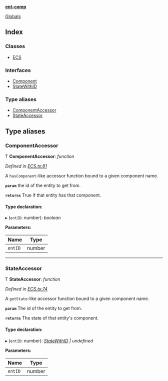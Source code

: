 **[ent-comp](README.md)**

[Globals](README.md)

## Index

### Classes

* [ECS](classes/ecs.md)

### Interfaces

* [Component](interfaces/component.md)
* [StateWithID](interfaces/statewithid.md)

### Type aliases

* [ComponentAccessor](README.md#componentaccessor)
* [StateAccessor](README.md#stateaccessor)

## Type aliases

###  ComponentAccessor

Ƭ **ComponentAccessor**: *function*

*Defined in [ECS.ts:81](https://github.com/PandawanFr/ent-comp/blob/a96e15d/src/ECS.ts#L81)*

A `hasComponent`-like accessor function bound to a given component name.

**`param`** the id of the entity to get from.

**`returns`** True if that entity has that component.

#### Type declaration:

▸ (`entID`: number): *boolean*

**Parameters:**

Name | Type |
------ | ------ |
`entID` | number |

___

###  StateAccessor

Ƭ **StateAccessor**: *function*

*Defined in [ECS.ts:74](https://github.com/PandawanFr/ent-comp/blob/a96e15d/src/ECS.ts#L74)*

A `getState`-like accessor function bound to a given component name.

**`param`** The id of the entity to get from.

**`returns`** The state of that entity's component.

#### Type declaration:

▸ (`entID`: number): *[StateWithID](interfaces/statewithid.md) | undefined*

**Parameters:**

Name | Type |
------ | ------ |
`entID` | number |